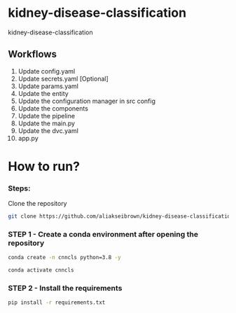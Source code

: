 # kidney-disease-classification
kidney-disease-classification

## Workflows
1. Update config.yaml
2. Update secrets.yaml [Optional]
3. Update params.yaml
4. Update the entity
5. Update the configuration manager in src config
6. Update the components
7. Update the pipeline
8. Update the main.py
9. Update the dvc.yaml
10. app.py

# How to run?
 
### Steps:

Clone the repository

```bash
git clone https://github.com/aliakseibrown/kidney-disease-classification.git
```

### STEP 1 - Create a conda environment after opening the repository

```bash
conda create -n cnncls python=3.8 -y
```

```bash
conda activate cnncls
```

### STEP 2 - Install the requirements
```bash
pip install -r requirements.txt
```
